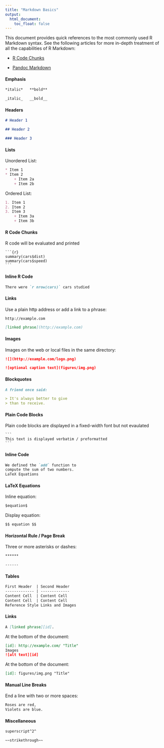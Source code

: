 ```yaml
---
title: "Markdown Basics"
output:
  html_document:
    toc_float: false
---
```


This document provides quick references to the most commonly used R Markdown syntax. See the following articles for more in-depth treatment of all the capabilities of R Markdown:

* [R Code Chunks](https://bookdown.org/yihui/rmarkdown/r-code.html)

* [Pandoc Markdown](authoring_pandoc_markdown.html)

#### Emphasis

```markdown
*italic*   **bold**

_italic_   __bold__
```

#### Headers

```markdown
# Header 1

## Header 2

### Header 3
```

#### Lists

Unordered List:

```markdown
* Item 1
* Item 2
    + Item 2a
    + Item 2b
```

Ordered List:

```markdown
1. Item 1
2. Item 2
3. Item 3
    + Item 3a
    + Item 3b
```

#### R Code Chunks

R code will be evaluated and printed

<pre class="markdown"><code>&#96;&#96;&#96;{r}
summary(cars$dist)
summary(cars$speed)
&#96;&#96;&#96;
</code></pre>

#### Inline R Code

```markdown
There were `r nrow(cars)` cars studied
```

#### Links

Use a plain http address or add a link to a phrase:

```markdown
http://example.com

[linked phrase](http://example.com)
```

#### Images

Images on the web or local files in the same directory:

```markdown
![](http://example.com/logo.png)

![optional caption text](figures/img.png)
```

#### Blockquotes

```markdown
A friend once said:

> It's always better to give
> than to receive.
```

#### Plain Code Blocks

Plain code blocks are displayed in a fixed-width font but not evaulated

<pre class="markdown"><code>&#96;&#96;&#96;
This text is displayed verbatim / preformatted
&#96;&#96;&#96;
</code></pre>

#### Inline Code

```markdown
We defined the `add` function to
compute the sum of two numbers.
LaTeX Equations
```

#### LaTeX Equations

Inline equation:
```markdown
$equation$
```

Display equation:
```markdown
$$ equation $$
```

#### Horizontal Rule / Page Break

Three or more asterisks or dashes:

```markdown
******

------
```

#### Tables

```markdown
First Header  | Second Header
------------- | -------------
Content Cell  | Content Cell
Content Cell  | Content Cell
Reference Style Links and Images
```

#### Links

```markdown
A [linked phrase][id].
```

At the bottom of the document:

```markdown
[id]: http://example.com/ "Title"
Images
![alt text][id]
```

At the bottom of the document:

```markdown
[id]: figures/img.png "Title"
```

#### Manual Line Breaks

End a line with two or more spaces:

```markdown
Roses are red,
Violets are blue.
```


#### Miscellaneous

```markdown
superscript^2^

~~strikethrough~~
```
